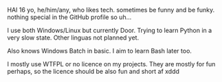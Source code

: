 HAI
16 yo, he/him/any, who likes tech. sometimes be funny and be funky.
nothing special in the GitHub profile so uh...

I use both Windows/Linux but currently Door.
Trying to learn Python in a very slow state. Other linguas not planned yet.

Also knows Windows Batch in basic. I aim to learn Bash later too.

I mostly use WTFPL or no licence on my projects. They are mostly for fun perhaps, so the licence should be also fun and short af xddd
